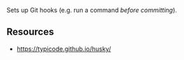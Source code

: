 Sets up Git hooks (e.g. run a command _before committing_).


## Resources
- https://typicode.github.io/husky/